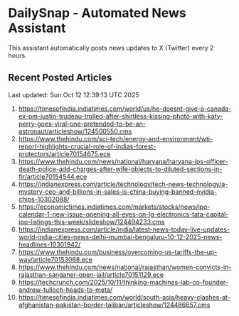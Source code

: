 # DailySnap - Automated News Assistant

This assistant automatically posts news updates to X (Twitter) every 2 hours.

## Recent Posted Articles

Last updated: Sun Oct 12 12:39:13 UTC 2025

1. https://timesofindia.indiatimes.com/world/us/he-doesnt-give-a-canada-ex-pm-justin-trudeau-trolled-after-shirtless-kissing-photo-with-katy-perry-goes-viral-one-pretended-to-be-an-astronaut/articleshow/124500550.cms
2. https://www.thehindu.com/sci-tech/energy-and-environment/wti-report-highlights-crucial-role-of-indias-forest-protectors/article70154675.ece
3. https://www.thehindu.com/news/national/haryana/haryana-ips-officer-death-police-add-charges-after-wife-objects-to-diluted-sections-in-fir/article70154544.ece
4. https://indianexpress.com/article/technology/tech-news-technology/a-mystery-ceo-and-billions-in-sales-is-china-buying-banned-nvidia-chips-10302088/
5. https://economictimes.indiatimes.com/markets/stocks/news/ipo-calendar-1-new-issue-opening-all-eyes-on-lg-electronics-tata-capital-ipo-listings-this-week/slideshow/124494233.cms
6. https://indianexpress.com/article/india/latest-news-today-live-updates-world-india-cities-news-delhi-mumbai-bengaluru-10-12-2025-news-headlines-10301942/
7. https://www.thehindu.com/business/overcoming-us-tariffs-the-up-way/article70153068.ece
8. https://www.thehindu.com/news/national/rajasthan/women-convicts-in-rajasthan-sanganer-open-jail/article70151129.ece
9. https://techcrunch.com/2025/10/11/thinking-machines-lab-co-founder-andrew-tulloch-heads-to-meta/
10. https://timesofindia.indiatimes.com/world/south-asia/heavy-clashes-at-afghanistan-pakistan-border-taliban/articleshow/124486657.cms
